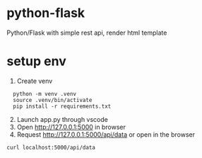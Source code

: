 # python-flask
Python/Flask with simple rest api, render html template

# setup env
1. Create venv
```shell
  python -m venv .venv
  source .venv/bin/activate
  pip install -r requirements.txt
```
2. Launch app.py through vscode
3. Open http://127.0.0.1:5000 in browser
4. Request http://127.0.0.1:5000/api/data or open in the browser
```shell
curl localhost:5000/api/data
```
